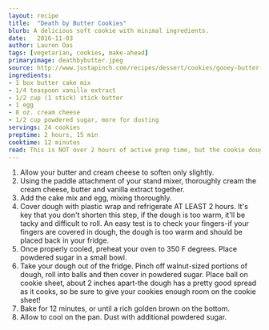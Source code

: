 ```yaml
---
layout: recipe
title:  "Death by Butter Cookies"
blurb: A delicious soft cookie with minimal ingredients. 
date:   2016-11-03
author: Lauren Oas
tags: [vegetarian, cookies, make-ahead]
primaryimage: deathbybutter.jpeg
source: http://www.justapinch.com/recipes/dessert/cookies/gooey-butter-cookies-4.html
ingredients: 
- 1 box butter cake mix
- 1/4 teaspoon vanilla extract
- 1/2 cup (1 stick) stick butter
- 1 egg
- 8 oz. cream cheese
- 1/2 cup powdered sugar, more for dusting
servings: 24 cookies
preptime: 2 hours, 15 min
cooktime: 12 minutes
read: This is NOT over 2 hours of active prep time, but the cookie dough must be refrigerated for at least 2 hours before you roll and bake. You can easily make the dough the night before you bake. The key with this dough is keeping it cold-the high content of butter makes it necessary. Personally, I like the taste of these cookies the day after they've been baked-they have a sort of Madeline quality to them. These cookies WILL NOT come out crispy-they are more like small cakes, so extending the cooking time only burns them-as does greasing your cookie sheet!
---
```

1. Allow your butter and cream cheese to soften only slightly. 
2. Using the paddle attachment of your stand mixer, thoroughly cream the cream cheese, butter and vanilla extract together. 
3. Add the cake mix and egg, mixing thoroughly.
4. Cover dough with plastic wrap and refrigerate AT LEAST 2 hours. It's key that you don't shorten this step, if the dough is too warm, it'll be tacky and difficult to roll. An easy test is to check your fingers-if your fingers are covered in dough, the dough is too warm and should be placed back in your fridge. 
5. Once properly cooled, preheat your oven to 350 F degrees. Place powdered sugar in a small bowl.
6. Take your dough out of the fridge. Pinch off walnut-sized portions of dough, roll into balls and then cover in powdered sugar. Place ball on cookie sheet, about 2 inches apart-the dough has a pretty good spread as it cooks, so be sure to give your cookies enough room on the cookie sheet!
7. Bake for 12 minutes, or until a rich golden brown on the bottom. 
8. Allow to cool on the pan. Dust with additional powdered sugar.